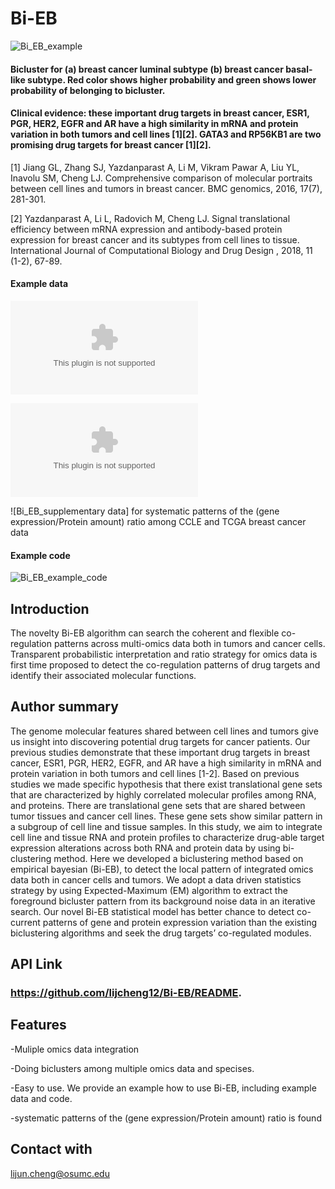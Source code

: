 # Bi-EB
![Bi_EB_example](https://user-images.githubusercontent.com/53017373/126046429-469fb8d6-1504-42d8-8dc9-fd3451db268c.png)
#### Bicluster for (a) breast cancer luminal subtype (b) breast cancer basal-like subtype. Red color shows higher probability and green shows lower probability of belonging to bicluster. 
#### Clinical evidence: these important drug targets in breast cancer, ESR1, PGR, HER2, EGFR and AR have a high similarity in mRNA and protein variation in both tumors and cell lines [1][2]. GATA3 and RP56KB1 are two promising drug targets for breast cancer [1][2].
[1] Jiang GL, Zhang SJ, Yazdanparast A, Li M, Vikram Pawar A, Liu YL, Inavolu SM, Cheng LJ. Comprehensive comparison of molecular portraits between cell lines and tumors in breast cancer. BMC genomics, 2016, 17(7), 281-301. <p>
[2] Yazdanparast A, Li L, Radovich M, Cheng LJ. Signal translational efficiency between mRNA expression and antibody-based protein expression for breast cancer and its subtypes from cell lines to tissue. International Journal of Computational Biology and Drug Design , 2018, 11 (1-2), 67-89.


#### Example data
![Bi_EB_example_data](https://github.com/lijcheng12/Bi-EB/blob/main/Example%20data%20for%20Bi-EB.xlsx) <p>
![Bi_EB_synthetic_data](https://github.com/lijcheng12/Bi-EB/blob/main/synthetic_data.xlsx) <p>
![Bi_EB_supplementary data] for systematic patterns of the (gene expression/Protein amount) ratio among CCLE and TCGA breast cancer data 
  
#### Example code
![Bi_EB_example_code](https://github.com/lijcheng12/Bi-EB/blob/main/Bi-EB_Example.R)

## Introduction
The novelty Bi-EB algorithm can search the coherent and flexible co-regulation patterns across multi-omics data both in tumors and cancer cells. Transparent probabilistic interpretation and ratio strategy for omics data is first time proposed to detect the co-regulation patterns of drug targets and identify their associated molecular functions. 

## Author summary
The genome molecular features shared between cell lines and tumors give us insight into discovering potential drug targets for cancer patients. Our previous studies demonstrate that these important drug targets in breast cancer, ESR1, PGR, HER2, EGFR, and AR have a high similarity in mRNA and protein variation in both tumors and cell lines [1-2]. Based on previous studies we made specific hypothesis that there exist translational gene sets that are characterized by highly correlated molecular profiles among RNA, and proteins. There are translational gene sets that are shared between tumor tissues and cancer cell lines. These gene sets show similar pattern in a subgroup of cell line and tissue samples. In this study, we aim to integrate cell line and tissue RNA and protein profiles to characterize drug-able target expression alterations across both RNA and protein data by using bi-clustering method. Here we developed a biclustering method based on empirical bayesian (Bi-EB), to detect the local pattern of integrated omics data both in cancer cells and tumors. We adopt a data driven statistics strategy by using Expected-Maximum (EM) algorithm to extract the foreground bicluster pattern from its background noise data in an iterative search. Our novel Bi-EB statistical model has better chance to detect co-current patterns of gene and protein expression variation than the existing biclustering algorithms and seek the drug targets’ co-regulated modules.

## API Link
### https://github.com/lijcheng12/Bi-EB/README.

## Features
-Muliple omics data integration <p>
-Doing biclusters among multiple omics data and specises.<p>
-Easy to use. We provide an example how to use Bi-EB, including example data and code.<p>
-systematic patterns of the (gene expression/Protein amount) ratio is found 

## Contact with

lijun.cheng@osumc.edu
